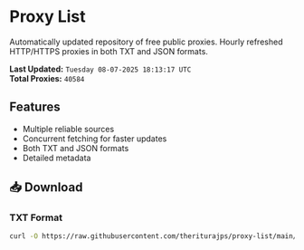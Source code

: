 # Proxy List

Automatically updated repository of free public proxies. Hourly refreshed HTTP/HTTPS proxies in both TXT and JSON formats.

**Last Updated:** `Tuesday 08-07-2025 18:13:17 UTC`  
**Total Proxies:** `40584`

## Features
- Multiple reliable sources
- Concurrent fetching for faster updates
- Both TXT and JSON formats
- Detailed metadata

## 📥 Download

### TXT Format
```bash
curl -O https://raw.githubusercontent.com/theriturajps/proxy-list/main/proxies.txt